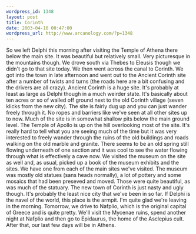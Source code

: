 ```yaml
--- 
wordpress_id: 1348
layout: post
title: Corinth
date: 2003-04-10 00:47:00
wordpress_url: http://www.arcanology.com/?p=1348
---
```

So we left Delphi this morning after visiting the Temple of Athena there below the main site. It was beautiful but relatively small. Very picturesque in the mountains though. We drove south via Thebes to Eleusis though we didn&apos;t go to that site today. We then went across the canal to Corinth. We got into the town in late afternoon and went out to the Ancient Corinth site after a number of twists and turns (the roads here are a bit confusing and the drivers are all crazy). Ancient Corinth is a huge site. It&apos;s probably at least as large as Delphi though in a much weirder state. It&apos;s basically about ten acres or so of walled off ground next to the old Corinth village (seven klicks from the new city). The site is fairly dug up and you can just wander freely through it. No ropes and barriers like we&apos;ve seen at all other sites up to now. Much of the site is in somewhat shallow pits below the main ground level. The Temple of Apollo is up on the hill overlooking most of the site. It&apos;s really hard to tell what you are seeing much of the time but it was very interested to freely wander through the ruins of the old buildings and roads walking on the old marble and granite. There seems to be an old spring still flowing underneath of one section and it was cool to see the water flowing through what is effectively a cave now. We visited the museum on the site as well and, as usual, picked up a book of the museum exhibits and the sites. We have one from each of the main sites we&apos;ve visited. The museum was mostly old statues (sans heads normally), a lot of pottery and some mosaics that had been preseved and moved. Those were quite beautiful, as was much of the statuary. The new town of Corinth is just nasty and ugly though. It&apos;s probably the least nice city that we&apos;ve been in so far. If Delphi is the navel of the world, this place is the armpit. I&apos;m quite glad we&apos;re leaving in the morning. Tomorrow, we drive to Nafplio, which is the original capital of Greece and is quite pretty. We&apos;ll visit the Mycenae ruins, spend another night at Nafplio and then go to Epidaurus, the home of the Asclepius cult. After that, our last few days will be in Athens.